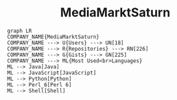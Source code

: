 <h1 align="center">MediaMarktSaturn</h1>

```mermaid
graph LR
COMPANY_NAME{MediaMarktSaturn}
COMPANY_NAME ---> U{Users} ---> UN[18]
COMPANY_NAME ---> R{Repositories} ---> RN[226]
COMPANY_NAME ---> G{Gists} ---> GN[225]
COMPANY_NAME ---> ML{Most Used<br>Languages}
ML --> Java[Java]
ML --> JavaScript[JavaScript]
ML --> Python[Python]
ML --> Perl_6[Perl 6]
ML --> Shell[Shell]
```
